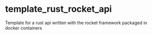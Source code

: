 # template_rust_rocket_api
Template for a rust api written with the rocket framework packaged in docker containers

